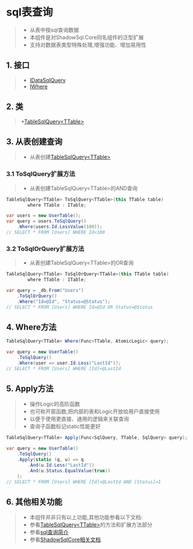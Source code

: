 # sql表查询
>* 从表中按sql查询数据
>* 本组件是对ShadowSql.Core同名组件的泛型扩展
>* 支持对数据表类型特殊处理,增强功能、增加易用性

## 1. 接口
>* [IDataSqlQuery](xref:ShadowSql.Queries.IDataSqlQuery)
>* [IWhere](xref:ShadowSql.Filters.IWhere)

## 2. 类
>*[TableSqlQuery\<TTable\>](xref:ShadowSql.Tables.TableSqlQuery%601)

## 3. 从表创建查询
>* 从表创建[TableSqlQuery\<TTable\>](xref:ShadowSql.Tables.TableSqlQuery%601)

### 3.1 ToSqlQuery扩展方法
>* 从表创建TableSqlQuery\<TTable\>的AND查询
```csharp
TableSqlQuery<TTable> ToSqlQuery<TTable>(this TTable table)
        where TTable : ITable;
```
```csharp
var users = new UserTable();
var query = users.ToSqlQuery()
    .Where(users.Id.LessValue(100));
// SELECT * FROM [Users] WHERE Id<100
```

### 3.2 ToSqlOrQuery扩展方法
>* 从表创建TableSqlQuery\<TTable\>的OR查询
```csharp
TableSqlQuery<TTable> ToSqlOrQuery<TTable>(this TTable table)
        where TTable : ITable;
```
```csharp
var query = _db.From("Users")
    .ToSqlOrQuery()
    .Where("Id=@Id", "Status=@Status");
// SELECT * FROM [Users] WHERE Id=@Id OR Status=@Status
```

## 4. Where方法
```csharp
TableSqlQuery<TTable> Where(Func<TTable, AtomicLogic> query);
```
```csharp
var query = new UserTable()
    .ToSqlQuery()
    .Where(user => user.Id.Less("LastId"));
// SELECT * FROM [Users] WHERE [Id]<@LastId
```

## 5. Apply方法
>* 操作Logic的高阶函数
>* 也可称开窗函数,把内部的表和Logic开放给用户直接使用
>* 以便于使用更直接、通用的逻辑来关联查询
>* 查询子函数标记static性能更好
```csharp
TableSqlQuery<TTable> Apply(Func<SqlQuery, TTable, SqlQuery> query);
```
```csharp
var query = new UserTable()
    .ToSqlQuery()
    .Apply(static (q, u) => q
        .And(u.Id.Less("LastId"))
        .And(u.Status.EqualValue(true))
    );
// SELECT * FROM [Users] WHERE [Id]<@LastId AND [Status]=1
```

## 6. 其他相关功能
>* 本组件并非只有以上功能,其他功能参看以下文档:
>* 参看[TableSqlQuery\<TTable\>](xref:ShadowSql.Tables.TableSqlQuery%601)的方法和扩展方法部分
>* 参看[sql查询简介](./index.md)
>* 参看[ShadowSqlCore相关文档](../../shadowcore/sqlquery/index.md)
